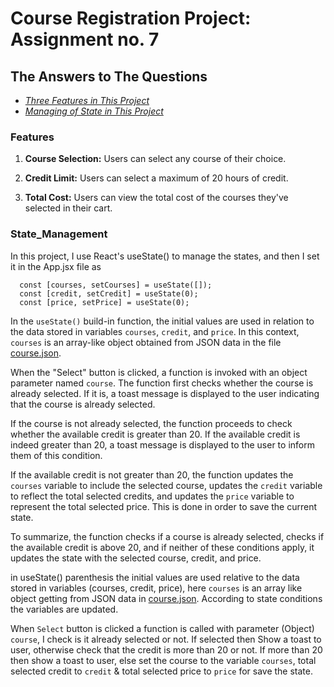 # Course Registration Project: Assignment no. 7

## The Answers to The Questions

- [_Three Features in This Project_](#Features)
- [_Managing of State in This Project_](#State_Management)

### Features

1. **Course Selection:** Users can select any course of their choice.

2. **Credit Limit:** Users can select a maximum of 20 hours of credit.

3. **Total Cost:** Users can view the total cost of the courses they've selected in their cart.

### State_Management

In this project, I use React's useState() to manage the states, and then I set it in the App.jsx file as

```
  const [courses, setCourses] = useState([]);
  const [credit, setCredit] = useState(0);
  const [price, setPrice] = useState(0);
```

In the `useState()` build-in function, the initial values are used in relation to the data stored in variables `courses`, `credit`, and `price`. In this context, `courses` is an array-like object obtained from JSON data in the file [course.json](./public/courses.json).

When the "Select" button is clicked, a function is invoked with an object parameter named `course`. The function first checks whether the course is already selected. If it is, a toast message is displayed to the user indicating that the course is already selected.

If the course is not already selected, the function proceeds to check whether the available credit is greater than 20. If the available credit is indeed greater than 20, a toast message is displayed to the user to inform them of this condition.

If the available credit is not greater than 20, the function updates the `courses` variable to include the selected course, updates the `credit` variable to reflect the total selected credits, and updates the `price` variable to represent the total selected price. This is done in order to save the current state.

To summarize, the function checks if a course is already selected, checks if the available credit is above 20, and if neither of these conditions apply, it updates the state with the selected course, credit, and price.

in useState() parenthesis the initial values are used relative to the data stored in variables (courses, credit, price), here `courses` is an array like object getting from JSON data in [course.json](./public/courses.json).
According to state conditions the variables are updated.

When `Select` button is clicked a function is called with parameter (Object) `course`, I check is it already selected or not. If selected then Show a toast to user, otherwise check that the credit is more than 20 or not. If more than 20 then show a toast to user, else set the course to the variable `courses`, total selected credit to `credit` & total selected price to `price` for save the state.

